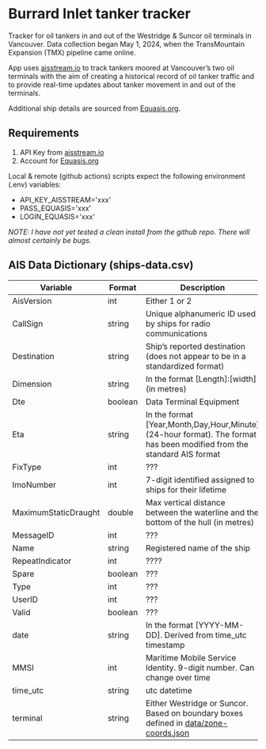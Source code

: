# Burrard Inlet tanker tracker

Tracker for oil tankers in and out of the Westridge & Suncor oil terminals in Vancouver. Data collection began May 1, 2024, when the TransMountain Expansion (TMX) pipeline came online.

App uses [aisstream.io](https://aisstream.io/) to track tankers moored at Vancouver’s two oil terminals with the aim of creating a historical record of oil tanker traffic and to provide real-time updates about tanker movement in and out of the terminals.

Additional ship details are sourced from [Equasis.org](https://www.equasis.org/).

## Requirements

1. API Key from [aisstream.io](https://aisstream.io/authenticate)
2. Account for [Equasis.org](https://www.equasis.org/EquasisWeb/public/ConditionsRegistration?fs=HomePage)

Local & remote (github actions) scripts expect the following environment (.env) variables:
- API_KEY_AISSTREAM='xxx'
- PASS_EQUASIS='xxx'
- LOGIN_EQUASIS='xxx'

<em>NOTE: I have not yet tested a clean install from the github repo. There will almost certainly be bugs.</em>

## AIS Data Dictionary (ships-data.csv)

| Variable | Format | Description |
| --- | --- | --- |
| AisVersion | int | Either 1 or 2 |
| CallSign | string | Unique alphanumeric ID used by ships for radio communications |
| Destination | string | Ship’s reported destination (does not appear to be in a standardized format) |
| Dimension | string | In the format [Length]:[width] (in metres) |
| Dte | boolean | Data Terminal Equipment |
| Eta | string | In the format [Year,Month,Day,Hour,Minute] (24-hour format). The format has been modified from the standard AIS format |
| FixType | int | ??? |
| ImoNumber | int | 7-digit identified assigned to ships for their lifetime |
| MaximumStaticDraught | double | Max vertical distance between the waterline and the bottom of the hull (in metres) |
| MessageID | int | ??? |
| Name | string | Registered name of the ship |
| RepeatIndicator | int | ???? |
| Spare | boolean | ??? |
| Type | int | ??? |
| UserID | int | ??? |
| Valid| boolean | ??? |
| date | string | In the format [YYYY-MM-DD]. Derived from time_utc timestamp |
| MMSI | int | Maritime Mobile Service Identity. 9-digit number. Can change over time |
| time_utc | string | utc datetime |
| terminal | string | Either Westridge or Suncor. Based on boundary boxes defined in [data/zone-coords.json](https://github.com/vs-postmedia/tanker-tracker/blob/master/data/zone-coords.json) |